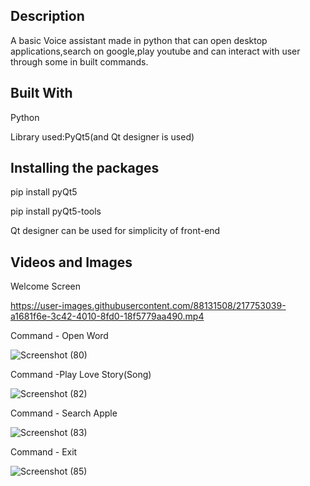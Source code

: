 ## Description
A basic Voice assistant made in python that can open desktop applications,search on google,play youtube and can interact with user through some in built commands.

## Built With 
Python

Library used:PyQt5(and Qt designer is used)

## Installing the packages

pip install pyQt5

pip install pyQt5-tools

Qt designer can be used for simplicity of front-end


## Videos and Images

Welcome Screen

https://user-images.githubusercontent.com/88131508/217753039-a1681f6e-3c42-4010-8fd0-18f5779aa490.mp4

Command - Open Word

![Screenshot (80)](https://user-images.githubusercontent.com/88131508/217757907-51c3aee1-0e26-4c30-885b-8dc67af64214.png)

Command -Play Love Story(Song)

![Screenshot (82)](https://user-images.githubusercontent.com/88131508/217758584-c2df168f-351c-400f-b41c-983a464912cd.png)

Command - Search Apple

![Screenshot (83)](https://user-images.githubusercontent.com/88131508/217765431-a8951409-33b1-4d0d-86fb-bffc7b0174f6.png)

Command - Exit 

![Screenshot (85)](https://user-images.githubusercontent.com/88131508/217766021-2814564a-a509-4150-a123-9dd5b3549950.png)






